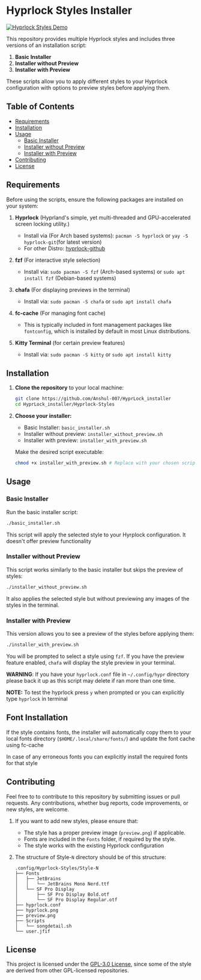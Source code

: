 # Hyprlock Styles Installer

[![Hyprlock Styles Demo](https://img.youtube.com/vi/4Qes9o3ifHQ/0.jpg)](https://www.youtube.com/watch?v=4Qes9o3ifHQ)


This repository provides multiple Hyprlock styles and includes three versions of an installation script:

1. **Basic Installer**
2. **Installer without Preview**
3. **Installer with Preview**

These scripts allow you to apply different styles to your Hyprlock configuration with options to preview styles before applying them.

## Table of Contents
- [Requirements](#requirements)
- [Installation](#installation)
- [Usage](#usage)
  - [Basic Installer](#basic-installer)
  - [Installer without Preview](#installer-without-preview)
  - [Installer with Preview](#installer-with-preview)
- [Contributing](#contributing)
- [License](#license)

## Requirements

Before using the scripts, ensure the following packages are installed on your system:

1. **Hyprlock** (Hyprland's simple, yet multi-threaded and GPU-accelerated screen locking utility.)
    - Install via (For Arch based systems): `pacman -S hyprlock` or `yay -S hyprlock-git`(for latest version)
    - For other Distro: [hyprlock-github](https://github.com/hyprwm/hyprlock)

2. **fzf** (For interactive style selection)
   - Install via: `sudo pacman -S fzf` (Arch-based systems) or `sudo apt install fzf` (Debian-based systems)

3. **chafa** (For displaying previews in the terminal)
   - Install via: `sudo pacman -S chafa` or `sudo apt install chafa`

4. **fc-cache** (For managing font cache)
   - This is typically included in font management packages like `fontconfig`, which is installed by default in most Linux distributions.

5. **Kitty Terminal** (for certain preview features)
   - Install via: `sudo pacman -S kitty` or `sudo apt install kitty`

## Installation

1. **Clone the repository** to your local machine:

   ```bash
   git clone https://github.com/Anshul-007/HyprLock_installer
   cd HyprLock_installer/Hyprlock-Styles
    ```
2. **Choose your installer:**
    - Basic Installer: `basic_installer.sh`
    - Installer without preview: `installer_without_preview.sh`
    - Installer with preview: `installer_with_preview.sh`

    Make the desired script executable:

    ```bash
    chmod +x installer_with_preview.sh # Replace with your chosen script
    ```
## Usage 

### Basic Installer
Run the basic installer script: 

```bash
./basic_installer.sh
```

This script will apply the selected style to your Hyrplock configuration. It doesn't offer preview functionality

### Installer without Preview
This script works similarly to the basic installer but skips the preview of styles:

```bash
./installer_without_preview.sh
```
It also applies the selected style but without previewing any images of the styles in the terminal.

### Installer with Preview
This version allows you to see a preview of the styles before applying them:

```bash
./installer_with_preview.sh
```

You will be prompted to select a style using `fzf`. If you have the preview feature enabled, `chafa` will display the style preview in your terminal.

**WARNING**: If you have your `hyprlock.conf` file in `~/.config/hypr` directory please back it up as this script may delete if ran more than one time.

**NOTE:** To test the hyprlock press `y` when prompted or you can explicitly type `hyprlock` in terminal

## Font Installation 
If the style contains fonts, the installer will automatically copy them to your local fonts directory (`$HOME/.local/share/fonts/`) and update the font cache using fc-cache

In case of any erroneous fonts you can explicitly install the required fonts for that style

## Contributing 
Feel free to to contribute to this repository by submitting issues or pull requests. Any contributions, whether bug reports, code improvements, or new styles, are welcome.

1. If you want to add new styles, please ensure that:
    - The style has a proper preview image (`preview.png`) if applicable.
    - Fonts are included in the `Fonts` folder, if required by the style.
    - The style works with the existing Hyprlock configuration

2. The structure of Style-`N` directory should be of this structure:
    ```
    .config/Hyprlock-Styles/Style-N
    ├── Fonts
    │   ├── JetBrains
    │   │   └── JetBrains Mono Nerd.ttf
    │   └── SF Pro Display
    │       ├── SF Pro Display Bold.otf
    │       └── SF Pro Display Regular.otf
    ├── hyprlock.conf
    ├── hyprlock.png
    ├── preview.png
    ├── Scripts
    │   └── songdetail.sh
    └── user.jfif
    ```

## License
This project is licensed under the [GPL-3.0 License](https://www.gnu.org/licenses/gpl-3.0.en.html), since some of the style are derived from other GPL-licensed repositories.
